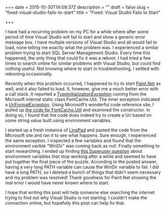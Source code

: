 +++
date = 2015-10-30T14:09:37Z
description = ""
draft = false
slug = "fixed-visual-studio-fails-to-start"
title = "Fixed: Visual Studio Fails to Start"

+++


I have had a recurring problem on my PC for a while where after some period of time Visual Studio will fail to start and show a generic error message box. I have multiple versions of Visual Studio and all would fail to load, none telling me exactly what the problem was. I experienced a similar problem trying to start SQL Server Management Studio. Every time this happened, the only thing that could fix it was a reboot. I had tried a few times to search online for similar problems with Visual Studio, but could find nothing useful. Not knowing where to start in troubleshooting, I settled with rebooting occasionally.

Recently when this problem occurred, I happened to try to start [Paint.Net](http://www.getpaint.net) as well, and it also failed to load. It, however, give me a much better error with a call stack. It reported a [TypeInitializationException](https://msdn.microsoft.com/en-us/library/system.typeinitializationexception.aspx) coming from the Microsoft internal static class FontCache.Util. The inner exception indicated a [UriFormatException](https://msdn.microsoft.com/en-us/library/system.UriFormatException.aspx). Using Microsoft’s wonderful code reference site, I pulled up [the code for FontCache.Util](http://referencesource.microsoft.com/#PresentationCore/Core/CSharp/MS/Internal/FontCache/FontCacheUtil.cs) and examined the constructor. In doing so, I found that the code does indeed try to create a Uri based on some string value built using environment variables.

I started up a fresh instance of [LinqPad](http://www.linqpad.net) and pasted the code from the Microsoft site and ran it to see what happens. Sure enough, I experienced the same exception. I inspected a few variables and found that the environment varible “WinDir” was coming back as null. Finally something to start researching. I ended up finding [this Superuser question](http://superuser.com/questions/237268/missing-environment-variables-in-windows-7/488405) about environment variables that stop working after a while and seemed to have put together the final piece of the puzzle. According to the posted answer, having a very long PATH variable can cause the WinDir variable to fail. I did have a long PATH, so I deleted a bunch of things that didn’t seem necessary and my problem was resolved! Thank goodness for Paint.Net showing the real error I would have never known where to start.

I hope that writing this post will help someone else searching the internet trying to find out why Visual Studio is not starting. I couldn’t make the connection online, but hopefully this post can help fix that.

